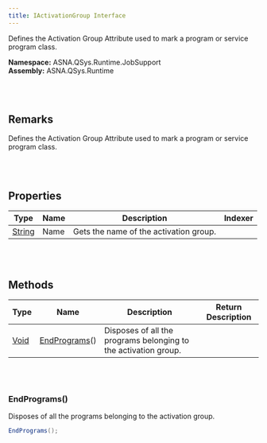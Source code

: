 ```yaml
---
title: IActivationGroup Interface
---
```


Defines the Activation Group Attribute used to mark a program or service program class.

**Namespace:** ASNA.QSys.Runtime.JobSupport <br/>
**Assembly:** ASNA.QSys.Runtime

<br>
<br>

## Remarks

Defines the Activation Group Attribute used to mark a program or service program class.

[//]: # ($$TODO: Complete the Remarks section.)

<br>
<br>

## Properties

| Type | Name | Description | Indexer
| --- | --- | --- | --- 
| [String](https://docs.microsoft.com/en-us/dotnet/api/system.string) | Name | Gets the name of the activation group. | 

<br>
<br>

## Methods

| Type | Name | Description | Return Description 
| --- | --- | --- | --- 
| [Void](https://docs.microsoft.com/en-us/dotnet/api/system.void) | [EndPrograms](#endprograms)() | Disposes of all the programs belonging to the activation group. | 

<br>
<br>

### EndPrograms()

Disposes of all the programs belonging to the activation group.

```cs
EndPrograms();
```


<br>
<br>

